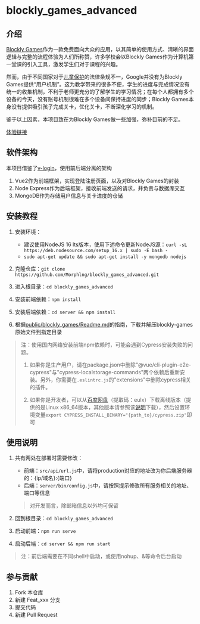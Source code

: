 # blockly_games_advanced

## 介绍

[Blockly Games](https://blockly.games/)作为一款免费面向大众的应用，以其简单的使用方式、清晰的界面逻辑与完整的流程体验为人们所称赞，许多学校会以Blockly Games作为计算机第一堂课的引入工具，激发学生们对于课程的兴趣。

然而，由于不同国家对于[儿童保护](https://groups.google.com/g/blockly-games/c/buQOX5q-pGU)的法律条规不一，Google并没有为Blockly Games提供“用户机制”。这为教学带来的很多不便，学生的进度与完成情况没有统一的收集机制，不利于老师更充分的了解学生的学习情况；在每个人都拥有多个设备的今天，没有账号机制很难在多个设备间保持进度的同步；Blockly Games本身没有提供吸引孩子完成关卡，优化关卡，不断深化学习的机制。

鉴于以上因素，本项目致在为Blockly Games做一些加强，弥补目前的不足。

[体验链接](http://47.94.228.205:8080/login)

## 软件架构

本项目借鉴了[v-login](https://github.com/DFairy/v-login-page)，使用前后端分离的架构

1. Vue2作为前端框架，实现登陆注册页面，以及对Blockly Games的封装
2. Node Express作为后端框架，接收前端发送的请求，并负责与数据库交互
3. MongoDB作为存储用户信息与关卡进度的仓储

## 安装教程

1.  安装环境：
    
    - 建议使用NodeJS 16 lts版本，使用下述命令更新NodeJS源：`curl -sL https://deb.nodesource.com/setup_16.x | sudo -E bash -`
    - `sudo apt-get update && sudo apt-get install -y mongodb nodejs`

2.  克隆仓库：`git clone https://github.com/Morphlng/blockly_games_advanced.git`
3.  进入根目录：`cd blockly_games_advanced`
4.  安装前端依赖：`npm install`
5.  安装后端依赖：`cd server && npm install`
6.  根据[public/blockly_games/Readme.md](public/blockly_games/Readme.md)的指南，下载并解压blockly-games原始文件到指定目录

> 注：使用国内网络安装前端npm依赖时，可能会遇到Cypress安装失败的问题。
> 
> 1. 如果你是生产用户，请在package.json中删除"@vue/cli-plugin-e2e-cypress"与"cypress-localstorage-commands"两个依赖后重新安装。另外，你需要在`.eslintrc.js`的"extensions"中删除cypress相关的插件。
> 
> 2. 如果你是开发者，可以从[百度网盘](https://pan.baidu.com/s/1NEe8jVrpCaYhkWV94ns6Bw?pwd=eulx)（提取码：eulx）下载离线版本（提供的是Linux x86_64版本，其他版本请参照该[说明](https://www.bilibili.com/read/cv14322137)下载），然后设置环境变量`export CYPRESS_INSTALL_BINARY="{path_to}/cypress.zip"`即可

## 使用说明

1. 共有两处在部署时需要修改：

    - 前端：`src/api/url.js`中，请将production对应的地址改为你后端服务器的：{ip/域名}:{端口}
    - 后端：`server/bin/config.js`中，请按照提示修改所有服务相关的地址、端口等信息
    > 对开发而言，除邮箱信息以外均可保留

1. 回到根目录：`cd blockly_games_advanced`
2. 启动前端：`npm run serve`
3. 启动后端：`cd server && npm run start`

> 注：前后端需要在不同shell中启动，或使用nohup、&等命令后台启动

## 参与贡献

1.  Fork 本仓库
2.  新建 Feat_xxx 分支
3.  提交代码
4.  新建 Pull Request